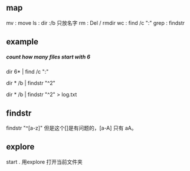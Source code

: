 
## map 

mv      : move 
ls      : dir                       :/b 只放名字
rm      : Del / rmdir
wc      : find /c ":"
grep    : findstr





## example
##### count how many files start with 6

dir 6* | find /c ":"

dir * /b | findstr "^2" 

dir * /b | findstr "^2"  > log.txt


## findstr


findstr "^[a-z]"
但是这个[]是有问题的，[a-A] 只有 aA。

## explore

start .
用explore 打开当前文件夹